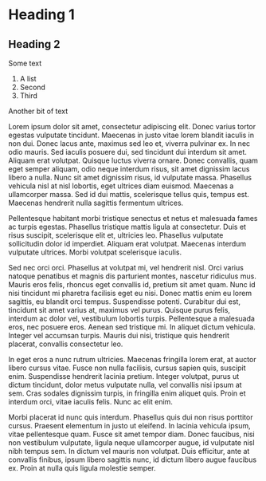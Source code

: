 # Heading 1
## Heading 2
Some text

1. A list
2. Second
3. Third

Another bit of text

Lorem ipsum dolor sit amet, consectetur adipiscing elit. Donec varius tortor egestas vulputate tincidunt. Maecenas in justo vitae lorem blandit iaculis in non dui. Donec lacus ante, maximus sed leo et, viverra pulvinar ex. In nec odio mauris. Sed iaculis posuere dui, sed tincidunt dui interdum sit amet. Aliquam erat volutpat. Quisque luctus viverra ornare. Donec convallis, quam eget semper aliquam, odio neque interdum risus, sit amet dignissim lacus libero a nulla. Nunc sit amet dignissim risus, id vulputate massa. Phasellus vehicula nisl at nisl lobortis, eget ultrices diam euismod. Maecenas a ullamcorper massa. Sed id dui mattis, scelerisque tellus quis, tempus est. Maecenas hendrerit nulla sagittis fermentum ultrices.

Pellentesque habitant morbi tristique senectus et netus et malesuada fames ac turpis egestas. Phasellus tristique mattis ligula at consectetur. Duis et risus suscipit, scelerisque elit et, ultricies leo. Phasellus vulputate sollicitudin dolor id imperdiet. Aliquam erat volutpat. Maecenas interdum vulputate ultrices. Morbi volutpat scelerisque iaculis.

Sed nec orci orci. Phasellus at volutpat mi, vel hendrerit nisl. Orci varius natoque penatibus et magnis dis parturient montes, nascetur ridiculus mus. Mauris eros felis, rhoncus eget convallis id, pretium sit amet quam. Nunc id nisi tincidunt mi pharetra facilisis eget eu nisi. Donec mattis enim eu lorem sagittis, eu blandit orci tempus. Suspendisse potenti. Curabitur dui est, tincidunt sit amet varius at, maximus vel purus. Quisque purus felis, interdum ac dolor vel, vestibulum lobortis turpis. Pellentesque a malesuada eros, nec posuere eros. Aenean sed tristique mi. In aliquet dictum vehicula. Integer vel accumsan turpis. Mauris dui nisi, tristique quis hendrerit placerat, convallis consectetur leo.

In eget eros a nunc rutrum ultricies. Maecenas fringilla lorem erat, at auctor libero cursus vitae. Fusce non nulla facilisis, cursus sapien quis, suscipit enim. Suspendisse hendrerit lacinia pretium. Integer volutpat, purus ut dictum tincidunt, dolor metus vulputate nulla, vel convallis nisi ipsum at sem. Cras sodales dignissim turpis, in fringilla enim aliquet quis. Proin et interdum orci, vitae iaculis felis. Nunc ac elit enim.

Morbi placerat id nunc quis interdum. Phasellus quis dui non risus porttitor cursus. Praesent elementum in justo ut eleifend. In lacinia vehicula ipsum, vitae pellentesque quam. Fusce sit amet tempor diam. Donec faucibus, nisi non vestibulum vulputate, ligula neque ullamcorper augue, id vulputate nisl nibh tempus sem. In dictum vel mauris non volutpat. Duis efficitur, ante at convallis finibus, ipsum libero sagittis nunc, id dictum libero augue faucibus ex. Proin at nulla quis ligula molestie semper.